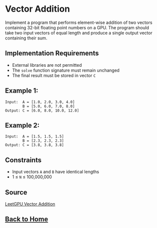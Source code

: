 # **Vector Addition**

Implement a program that performs element-wise addition of two vectors containing 32-bit floating point numbers on a GPU. The program should take two input vectors of equal length and produce a single output vector containing their sum.

## **Implementation Requirements**

- External libraries are not permitted
- The ``solve`` function signature must remain unchanged
- The final result must be stored in vector ``C``

## **Example 1:**

```
Input:  A = [1.0, 2.0, 3.0, 4.0]
        B = [5.0, 6.0, 7.0, 8.0]
Output: C = [6.0, 8.0, 10.0, 12.0]
```

## **Example 2:**

```
Input:  A = [1.5, 1.5, 1.5]
        B = [2.3, 2.3, 2.3]
Output: C = [3.8, 3.8, 3.8]
```

## **Constraints**

- Input vectors ``A`` and ``B`` have identical lengths
- 1 ≤ ``N`` ≤ 100,000,000

## **Source**

[LeetGPU Vector Addition](https://leetgpu.com/challenges/vector-addition)


## **[Back to Home](.../)**



